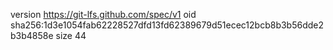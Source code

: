 version https://git-lfs.github.com/spec/v1
oid sha256:1d3e1054fab62228527dfd13fd62389679d51ecec12bcb8b3b56dde2b3b4858e
size 44
